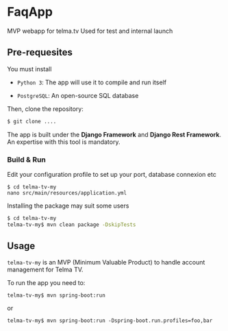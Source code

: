# FaqApp

MVP webapp for telma.tv
Used for test and internal launch

## Pre-requesites

You must install

* `Python 3`: The app will use it to compile and run itself

* `PostgreSQL`: An open-source SQL database

Then, clone the repository:

```bash
$ git clone ....
```

The app is built under the **Django Framework** and **Django Rest Framework**.
An expertise with this tool is mandatory.

### Build & Run

Edit your configuration profile to set up your port, database connexion etc

```
$ cd telma-tv-my
nano src/main/resources/application.yml
```

Installing the package may suit some users

```bash
$ cd telma-tv-my
telma-tv-my$ mvn clean package -DskipTests
```

## Usage

`telma-tv-my` is an MVP (Minimum Valuable Product) to handle account management for Telma TV.

To run the app you need to:

```
telma-tv-my$ mvn spring-boot:run
```

or

```
telma-tv-my$ mvn spring-boot:run -Dspring-boot.run.profiles=foo,bar
```


